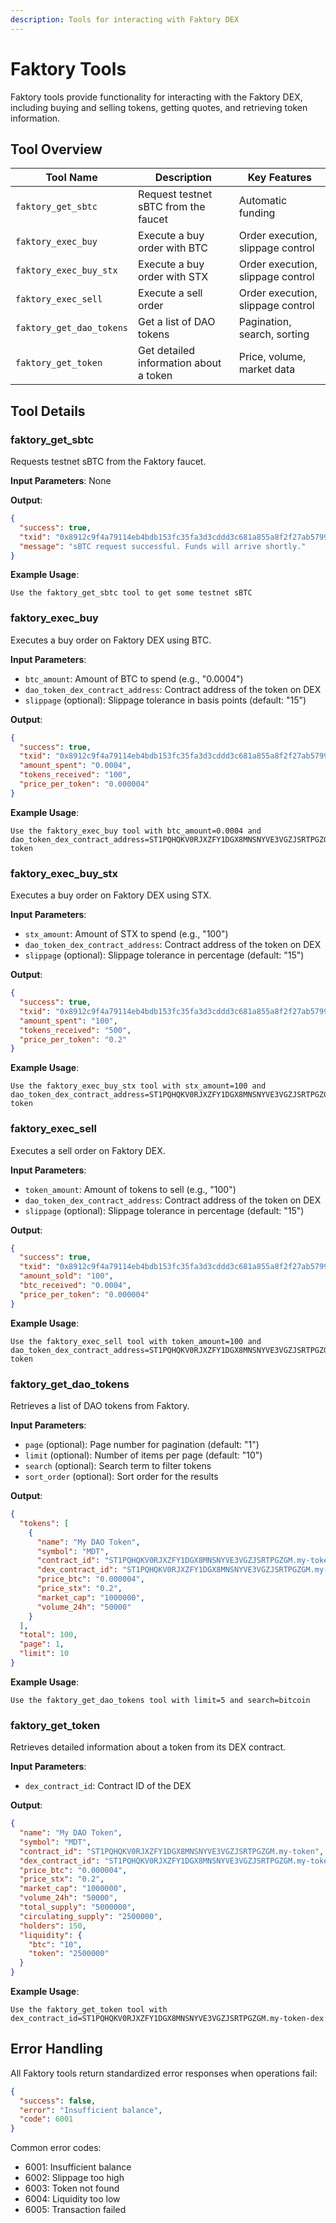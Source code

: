```yaml
---
description: Tools for interacting with Faktory DEX
---
```


# Faktory Tools

Faktory tools provide functionality for interacting with the Faktory DEX, including buying and selling tokens, getting quotes, and retrieving token information.

## Tool Overview

| Tool Name | Description | Key Features |
|-----------|-------------|--------------|
| `faktory_get_sbtc` | Request testnet sBTC from the faucet | Automatic funding |
| `faktory_exec_buy` | Execute a buy order with BTC | Order execution, slippage control |
| `faktory_exec_buy_stx` | Execute a buy order with STX | Order execution, slippage control |
| `faktory_exec_sell` | Execute a sell order | Order execution, slippage control |
| `faktory_get_dao_tokens` | Get a list of DAO tokens | Pagination, search, sorting |
| `faktory_get_token` | Get detailed information about a token | Price, volume, market data |

## Tool Details

### faktory_get_sbtc

Requests testnet sBTC from the Faktory faucet.

**Input Parameters**: None

**Output**:
```json
{
  "success": true,
  "txid": "0x8912c9f4a79114eb4bdb153fc35fa3d3cddd3c681a855a8f2f27ab5799f552c0",
  "message": "sBTC request successful. Funds will arrive shortly."
}
```

**Example Usage**:
```
Use the faktory_get_sbtc tool to get some testnet sBTC
```

### faktory_exec_buy

Executes a buy order on Faktory DEX using BTC.

**Input Parameters**:
- `btc_amount`: Amount of BTC to spend (e.g., "0.0004")
- `dao_token_dex_contract_address`: Contract address of the token on DEX
- `slippage` (optional): Slippage tolerance in basis points (default: "15")

**Output**:
```json
{
  "success": true,
  "txid": "0x8912c9f4a79114eb4bdb153fc35fa3d3cddd3c681a855a8f2f27ab5799f552c0",
  "amount_spent": "0.0004",
  "tokens_received": "100",
  "price_per_token": "0.000004"
}
```

**Example Usage**:
```
Use the faktory_exec_buy tool with btc_amount=0.0004 and dao_token_dex_contract_address=ST1PQHQKV0RJXZFY1DGX8MNSNYVE3VGZJSRTPGZGM.my-token
```

### faktory_exec_buy_stx

Executes a buy order on Faktory DEX using STX.

**Input Parameters**:
- `stx_amount`: Amount of STX to spend (e.g., "100")
- `dao_token_dex_contract_address`: Contract address of the token on DEX
- `slippage` (optional): Slippage tolerance in percentage (default: "15")

**Output**:
```json
{
  "success": true,
  "txid": "0x8912c9f4a79114eb4bdb153fc35fa3d3cddd3c681a855a8f2f27ab5799f552c0",
  "amount_spent": "100",
  "tokens_received": "500",
  "price_per_token": "0.2"
}
```

**Example Usage**:
```
Use the faktory_exec_buy_stx tool with stx_amount=100 and dao_token_dex_contract_address=ST1PQHQKV0RJXZFY1DGX8MNSNYVE3VGZJSRTPGZGM.my-token
```

### faktory_exec_sell

Executes a sell order on Faktory DEX.

**Input Parameters**:
- `token_amount`: Amount of tokens to sell (e.g., "100")
- `dao_token_dex_contract_address`: Contract address of the token on DEX
- `slippage` (optional): Slippage tolerance in percentage (default: "15")

**Output**:
```json
{
  "success": true,
  "txid": "0x8912c9f4a79114eb4bdb153fc35fa3d3cddd3c681a855a8f2f27ab5799f552c0",
  "amount_sold": "100",
  "btc_received": "0.0004",
  "price_per_token": "0.000004"
}
```

**Example Usage**:
```
Use the faktory_exec_sell tool with token_amount=100 and dao_token_dex_contract_address=ST1PQHQKV0RJXZFY1DGX8MNSNYVE3VGZJSRTPGZGM.my-token
```

### faktory_get_dao_tokens

Retrieves a list of DAO tokens from Faktory.

**Input Parameters**:
- `page` (optional): Page number for pagination (default: "1")
- `limit` (optional): Number of items per page (default: "10")
- `search` (optional): Search term to filter tokens
- `sort_order` (optional): Sort order for the results

**Output**:
```json
{
  "tokens": [
    {
      "name": "My DAO Token",
      "symbol": "MDT",
      "contract_id": "ST1PQHQKV0RJXZFY1DGX8MNSNYVE3VGZJSRTPGZGM.my-token",
      "dex_contract_id": "ST1PQHQKV0RJXZFY1DGX8MNSNYVE3VGZJSRTPGZGM.my-token-dex",
      "price_btc": "0.000004",
      "price_stx": "0.2",
      "market_cap": "1000000",
      "volume_24h": "50000"
    }
  ],
  "total": 100,
  "page": 1,
  "limit": 10
}
```

**Example Usage**:
```
Use the faktory_get_dao_tokens tool with limit=5 and search=bitcoin
```

### faktory_get_token

Retrieves detailed information about a token from its DEX contract.

**Input Parameters**:
- `dex_contract_id`: Contract ID of the DEX

**Output**:
```json
{
  "name": "My DAO Token",
  "symbol": "MDT",
  "contract_id": "ST1PQHQKV0RJXZFY1DGX8MNSNYVE3VGZJSRTPGZGM.my-token",
  "dex_contract_id": "ST1PQHQKV0RJXZFY1DGX8MNSNYVE3VGZJSRTPGZGM.my-token-dex",
  "price_btc": "0.000004",
  "price_stx": "0.2",
  "market_cap": "1000000",
  "volume_24h": "50000",
  "total_supply": "5000000",
  "circulating_supply": "2500000",
  "holders": 150,
  "liquidity": {
    "btc": "10",
    "token": "2500000"
  }
}
```

**Example Usage**:
```
Use the faktory_get_token tool with dex_contract_id=ST1PQHQKV0RJXZFY1DGX8MNSNYVE3VGZJSRTPGZGM.my-token-dex
```

## Error Handling

All Faktory tools return standardized error responses when operations fail:

```json
{
  "success": false,
  "error": "Insufficient balance",
  "code": 6001
}
```

Common error codes:
- 6001: Insufficient balance
- 6002: Slippage too high
- 6003: Token not found
- 6004: Liquidity too low
- 6005: Transaction failed
